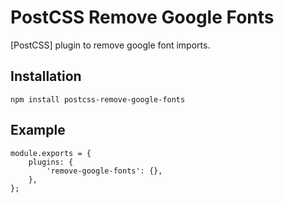 # PostCSS Remove Google Fonts

[PostCSS] plugin to remove google font imports.

## Installation

    npm install postcss-remove-google-fonts

## Example

    module.exports = {
        plugins: {
            'remove-google-fonts': {},
        },
    };

